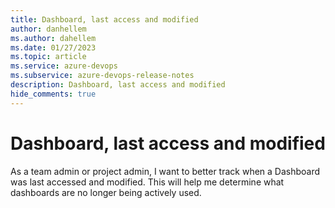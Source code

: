 ```yaml
---
title: Dashboard, last access and modified
author: danhellem
ms.author: dahellem
ms.date: 01/27/2023
ms.topic: article
ms.service: azure-devops
ms.subservice: azure-devops-release-notes
description: Dashboard, last access and modified
hide_comments: true
---
```


# Dashboard, last access and modified

As a team admin or project admin, I want to better track when a Dashboard was last accessed and modified. This will help me determine what dashboards are no longer being actively used.